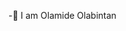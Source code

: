 -👋 I am Olamide Olabintan

<!--
**AsaphOrlar/AsaphOrlar** is a ✨ _special_ ✨ repository because its `README.md` (this file) appears on your GitHub profile.

Here are some ideas to get you started:

- 🔭 I’m currently working on Social Media Engagement Data Analysis
- 🌱 I’m currently learning Data Analysis with Microsoft Excel, Data Visualization, Power BI and Statistical Analysis.
- 👯 I’m looking to collaborate on projects related Data or statistical Analysis and Data Visualizations.
- 📫 You can reach me via talk2asaphorlar@gmail.com, https://www.linkedin.com/in/olamide-olabintan-31714269/,
- 😄 Pronouns: ...
- ⚡ Fun fact: ...
-->
